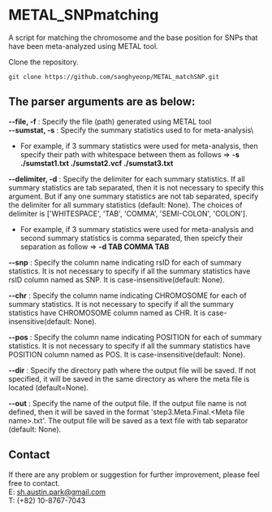 # METAL_SNPmatching

A script for matching the chromosome and the base position for SNPs that have been meta-analyzed using METAL tool.


Clone the repository.
```shell
git clone https://github.com/sanghyeonp/METAL_matchSNP.git
```

## The parser arguments are as below:

**--file, -f** : Specify the file (path) generated using METAL tool\
**--sumstat, -s** : Specify the summary statistics used to for meta-analysis\
* For example, if 3 summary statistics were used for meta-analysis, then specify their path with whitespace between them as follows => **-s ./sumstat1.txt ./sumstat2.vcf ./sumstat3.txt**

**--delimiter, -d** : Specify the delimiter for each summary statistics. If all summary statistics are tab separated, then it is not necessary to specify this argument. But if any one summary statistics are not tab separated, specify the delimiter for all summary statistics (default: None). The choices of delimiter is ['WHITESPACE', 'TAB', 'COMMA', 'SEMI-COLON', 'COLON'].
* For example, if 3 summary statistics were used for meta-analysis and second summary statistics is comma separated, then speicfy their separation as follow => **-d TAB COMMA TAB**

**--snp** : Specify the column name indicating rsID for each of summary statistics. It is not necessary to specify if all the summary statistics have rsID column named as SNP. It is case-insensitive(default: None).

**--chr** : Specify the column name indicating CHROMOSOME for each of summary statistics. It is not necessary to specify if all the summary statistics have CHROMOSOME column named as CHR. It is case-insensitive(default: None).

**--pos** : Specify the column name indicating POSITION for each of summary statistics. It is not necessary to specify if all the summary statistics have POSITION column named as POS. It is case-insensitive(default: None).

**--dir** : Specify the directory path where the output file will be saved. If not specified, it will be saved in the same directory as where the meta file is located (default=None).

**--out** : Specify the name of the output file. If the output file name is not defined, then it will be saved in the format 'step3.Meta.Final.\<Meta file name>\.txt'. The output file will be saved as a text file with tab separator (default: None).


## Contact
If there are any problem or suggestion for further improvement, please feel free to contact.\
E: sh.austin.park@gmail.com\
T: (+82) 10-8767-7043